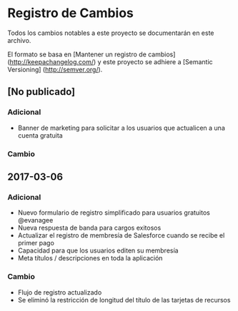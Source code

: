 # Registro de Cambios
Todos los cambios notables a este proyecto se documentarán en este archivo.

El formato se basa en [Mantener un registro de cambios] (http://keepachangelog.com/)
y este proyecto se adhiere a [Semantic Versioning] (http://semver.org/).

## [No publicado]
### Adicional
- Banner de marketing para solicitar a los usuarios que actualicen a una cuenta gratuita

### Cambio

## 2017-03-06
### Adicional
- Nuevo formulario de registro simplificado para usuarios gratuitos @evanagee
- Nueva respuesta de banda para cargos exitosos
- Actualizar el registro de membresía de Salesforce cuando se recibe el primer pago
- Capacidad para que los usuarios editen su membresía
- Meta títulos / descripciones en toda la aplicación

### Cambio
- Flujo de registro actualizado
- Se eliminó la restricción de longitud del título de las tarjetas de recursos
